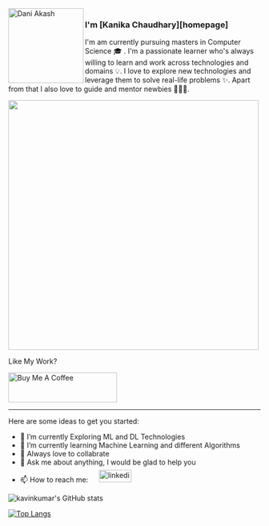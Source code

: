 

<!--
**kanika02/Kanika02** is a ✨ _special_ ✨ repository because its `README.md` (this file) appears on your GitHub profile.

Here are some ideas to get you started:

- 🔭 I’m currently working on ...
- 🌱 I’m currently learning ...
- 👯 I’m looking to collaborate on ...
- 🤔 I’m looking for help with ...
- 💬 Ask me about ...
- 📫 How to reach me: ...
- 😄 Pronouns: ...
- ⚡ Fun fact: ...
-->



<img align="left" width="150" height="150" alt="Dani Akash" src="https://raw.githubusercontent.com/DaniAkash/DaniAkash/master/assets/avatar.png"/>

### I'm [Kanika Chaudhary][homepage]

I'm am currently pursuing masters in Computer Science 🎓 . I'm a passionate learner who's always willing to learn and work across technologies and domains 💡. I love to explore new technologies and leverage them to solve real-life problems ✨. Apart from that I also love to guide and mentor newbies 👨🏻‍💻. 

 <img src="https://cdn.dribbble.com/users/5911/screenshots/1382887/media/46be3ea3f295bd7fb978122d6ebba32c.gif" width="500">

<br>

Like My Work?

<a href="https://www.buymeacoffee.com/iampavangandhi" target="_blank"><img src="https://cdn.buymeacoffee.com/buttons/v2/default-yellow.png" alt="Buy Me A Coffee" height="60px" width="217px" ></a>


<hr>
Here are some ideas to get you started:

- 🔭 I’m currently Exploring ML and DL Technologies
- 🌱 I’m currently learning Machine Learning and different Algorithms
- 👯 Always love to collabrate 
- 💬 Ask me about anything, I would be glad to help you
- 📫 How to reach me: <span> &emsp; <a href="https://www.linkedin.com/in/kanika-chaudhary-911451130/"> <img src="https://img.shields.io/badge/linkedin-%231E77B5.svg?&style=for-the-badge&logo=linkedin&logoColor=white" style="padding-top: 7px;" alt="linkedin" width="65" height="25"/></a></span>



![kavinkumar's GitHub stats](https://github-readme-stats.vercel.app/api?username=kanika02&show_icons=true&theme=radical)


[![Top Langs](https://github-readme-stats.vercel.app/api/top-langs/?username=kanika02&langs_count=8&layout=compact)](https://github.com/kanika02/github-readme-stats)


